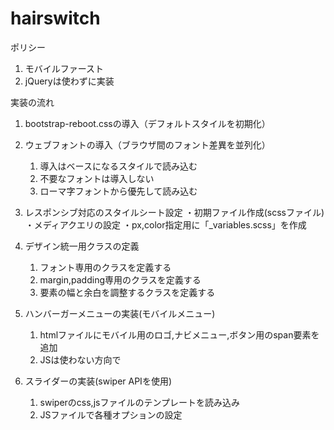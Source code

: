 # hairswitch

ポリシー
1) モバイルファースト
2) jQueryは使わずに実装


実装の流れ


1. bootstrap-reboot.cssの導入（デフォルトスタイルを初期化）


2. ウェブフォントの導入（ブラウザ間のフォント差異を並列化）
    1) 導入はベースになるスタイルで読み込む
    2) 不要なフォントは導入しない
    3) ローマ字フォントから優先して読み込む


3. レスポンシブ対応のスタイルシート設定
    ・初期ファイル作成(scssファイル)
    ・メディアクエリの設定
    ・px,color指定用に「_variables.scss」を作成

    <!-- ※pathの設定やファイル配置は要確認 -->
    <!-- ※pathの設定やファイル配置は要確認 -->
    <!-- ※pathの設定やファイル配置は要確認 -->


4. デザイン統一用クラスの定義
    1) フォント専用のクラスを定義する
    2) margin,padding専用のクラスを定義する
    3) 要素の幅と余白を調整するクラスを定義する


5. ハンバーガーメニューの実装(モバイルメニュー)
    1) htmlファイルにモバイル用のロゴ,ナビメニュー,ボタン用のspan要素を追加
    2) JSは使わない方向で


6. スライダーの実装(swiper APIを使用)
    1) swiperのcss,jsファイルのテンプレートを読み込み
    2) JSファイルで各種オプションの設定


